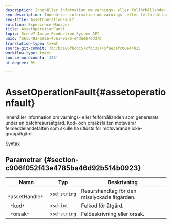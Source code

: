 ```yaml
---
description: Innehåller information om varnings- eller felförhållanden som genererats under en batchresursåtgärd. Kod- och orsaksfälten motsvarar felmeddelandefälten som skulle ha utlösts för motsvarande icke-gruppåtgärd.
seo-description: Innehåller information om varnings- eller felförhållanden som genererats under en batchresursåtgärd. Kod- och orsaksfälten motsvarar felmeddelandefälten som skulle ha utlösts för motsvarande icke-gruppåtgärd.
seo-title: AssetOperationFault
solution: Experience Manager
title: AssetOperationFault
topic: Scene7 Image Production System API
uuid: fb6c5482-6e16-4561-927b-e4daeb7bdd7b
translation-type: tm+mt
source-git-commit: 7bc7b3a86fbcdc57cfdc31745fae3afc06e44b15
workflow-type: tm+mt
source-wordcount: '126'
ht-degree: 0%

---
```



# AssetOperationFault{#assetoperationfault}

Innehåller information om varnings- eller felförhållanden som genererats under en batchresursåtgärd. Kod- och orsaksfälten motsvarar felmeddelandefälten som skulle ha utlösts för motsvarande icke-gruppåtgärd.

Syntax

## Parametrar {#section-c906f052f43e4785ba46d92b514b0923}

| Namn | Typ | Beskrivning |
|---|---|---|
| ` *`assetHandle`*` | `xsd:string` | Resurshandtag för den misslyckade åtgärden. |
| ` *`kod`*` | `xsd:int` | Felkod för åtgärd. |
| ` *`orsak`*` | `xsd:string` | Felbeskrivning eller orsak. |

